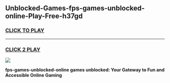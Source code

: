 
## Unblocked-Games-fps-games-unblocked-online-Play-Free-h37gd
<h3>
<a href="https://premium76.site?title=fps-games-unblocked-online&ref=10A">CLICK TO PLAY</a></h3>
<hr>

<h3>
<a href="https://premium76.site?title=fps-games-unblocked-online&ref=10A">CLICK 2 PLAY</a>
  
</h3>

<a href="https://premium76.site?title=fps-games-unblocked-online&ref=10A"><img src="https://clearcache.store/games.png"></a>


**fps-games-unblocked-online games unblocked: Your Gateway to Fun and Accessible Online Gaming**
